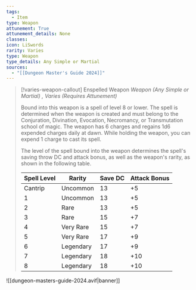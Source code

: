 ```yaml
---
tags:
  - Item
type: Weapon
attunement: True
attunement_details: None
classes:
icon: LiSwords
rarity: Varies
type: Weapon
type_details: Any Simple or Martial
sources: 
  - "[[Dungeon Master's Guide 2024]]"
---
```

>[!varies-weapon-callout] Enspelled Weapon
>_Weapon (Any Simple or Martial) , Varies (Requires Attunement)_
>
>Bound into this weapon is a spell of level 8 or lower. The spell is determined when the weapon is created and must belong to the Conjuration, Divination, Evocation, Necromancy, or Transmutation school of magic. The weapon has 6 charges and regains 1d6 expended charges daily at dawn. While holding the weapon, you can expend 1 charge to cast its spell.
>
>The level of the spell bound into the weapon determines the spell's saving throw DC and attack bonus, as well as the weapon's rarity, as shown in the following table.
>
>|Spell Level|Rarity|Save DC|Attack Bonus|
>|---|---|---|---|
>|Cantrip|Uncommon|13|+5|
>|1|Uncommon|13|+5|
>|2|Rare|13|+5|
>|3|Rare|15|+7|
>|4|Very Rare|15|+7|
>|5|Very Rare|17|+9|
>|6|Legendary|17|+9|
>|7|Legendary|18|+10|
>|8|Legendary|18|+10|
>


![[dungeon-masters-guide-2024.avif|banner]]